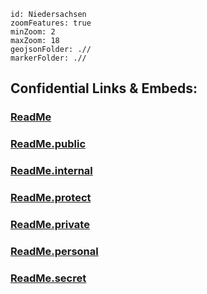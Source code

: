 
```leaflet
id: Niedersachsen
zoomFeatures: true 
minZoom: 2 
maxZoom: 18
geojsonFolder: .//
markerFolder: .//
```


## Confidential Links & Embeds: 

### [ReadMe](/_Standards/Earth/Continent/Europe/Europe~South/Kosovo/ReadMe.md) 

### [ReadMe.public](/_public/Earth/Continent/Europe/Europe~South/Kosovo/ReadMe.public.md) 

### [ReadMe.internal](/_internal/Earth/Continent/Europe/Europe~South/Kosovo/ReadMe.internal.md) 

### [ReadMe.protect](/_protect/Earth/Continent/Europe/Europe~South/Kosovo/ReadMe.protect.md) 

### [ReadMe.private](/_private/Earth/Continent/Europe/Europe~South/Kosovo/ReadMe.private.md) 

### [ReadMe.personal](/_personal/Earth/Continent/Europe/Europe~South/Kosovo/ReadMe.personal.md) 

### [ReadMe.secret](/_secret/Earth/Continent/Europe/Europe~South/Kosovo/ReadMe.secret.md)

